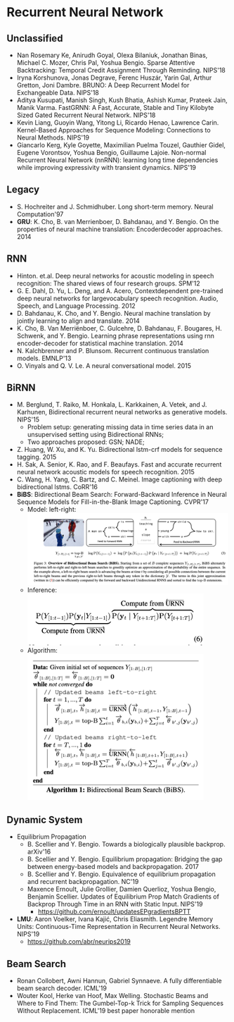 # Recurrent Neural Network

## Unclassified
- Nan Rosemary Ke, Anirudh Goyal, Olexa Bilaniuk, Jonathan Binas, Michael C. Mozer, Chris Pal, Yoshua Bengio. Sparse Attentive Backtracking: Temporal Credit Assignment Through Reminding. NIPS'18
- Iryna Korshunova, Jonas Degrave, Ferenc Huszár, Yarin Gal, Arthur Gretton, Joni Dambre. BRUNO: A Deep Recurrent Model for Exchangeable Data. NIPS'18
- Aditya Kusupati, Manish Singh, Kush Bhatia, Ashish Kumar, Prateek Jain, Manik Varma. FastGRNN: A Fast, Accurate, Stable and Tiny Kilobyte Sized Gated Recurrent Neural Network. NIPS'18
- Kevin Liang, Guoyin Wang, Yitong Li, Ricardo Henao, Lawrence Carin. Kernel-Based Approaches for Sequence Modeling: Connections to Neural Methods. NIPS'19	
- Giancarlo Kerg, Kyle Goyette, Maximilian Puelma Touzel, Gauthier Gidel, Eugene Vorontsov, Yoshua Bengio, Guillaume Lajoie. Non-normal Recurrent Neural Network (nnRNN): learning long time dependencies while improving expressivity with transient dynamics. NIPS'19

## Legacy
- S. Hochreiter and J. Schmidhuber. Long short-term memory. Neural Computation'97
- **GRU**: K. Cho, B. van Merrienboer, D. Bahdanau, and Y. Bengio. On the properties of neural machine translation: Encoderdecoder approaches. 2014

## RNN
- Hinton. et.al. Deep neural networks for acoustic modeling in speech recognition: The shared views of four research groups. SPM'12
- G. E. Dahl, D. Yu, L. Deng, and A. Acero, Contextdependent pre-trained deep neural networks for largevocabulary speech recognition. Audio, Speech, and Language Processing. 2012
- D. Bahdanau, K. Cho, and Y. Bengio. Neural machine translation by jointly learning to align and translate. 2014
- K. Cho, B. Van Merriënboer, C. Gulcehre, D. Bahdanau, F. Bougares, H. Schwenk, and Y. Bengio. Learning phrase representations using rnn encoder-decoder for statistical machine translation. 2014
- N. Kalchbrenner and P. Blunsom. Recurrent continuous translation models. EMNLP'13
- O. Vinyals and Q. V. Le. A neural conversational model. 2015

## BiRNN
- M. Berglund, T. Raiko, M. Honkala, L. Karkkainen, A. Vetek, and J. Karhunen, Bidirectional recurrent neural networks as generative models. NIPS'15
	- Problem setup: generating missing data in time series data in an unsupervised setting using Bidirectional RNNs;
	- Two approaches proposed: GSN; NADE;
-  Z. Huang, W. Xu, and K. Yu. Bidirectional lstm-crf models for sequence tagging. 2015
- H. Sak, A. Senior, K. Rao, and F. Beaufays. Fast and accurate recurrent neural network acoustic models for speech recognition. 2015
- C. Wang, H. Yang, C. Bartz, and C. Meinel. Image captioning with deep bidirectional lstms. CoRR'16
- **BiBS**: Bidirectional Beam Search: Forward-Backward Inference in Neural Sequence Models for Fill-in-the-Blank Image Captioning. CVPR'17
	- Model: left-right:\
		<img src="/DL/images/rnn/bibs-1.png" alt="drawing" width="500"/>
	- Inference:\
		<img src="/DL/images/rnn/bibs-2.png" alt="drawing" width="400"/>
	- Algorithm:\
		<img src="/DL/images/rnn/bibs-3.png" alt="drawing" width="400"/>

## Dynamic System
- Equilibrium Propagation
	- B. Scellier and Y. Bengio. Towards a biologically plausible backprop. arXiv'16
	- B. Scellier and Y. Bengio. Equilibrium propagation: Bridging the gap between energy-based models
	and backpropagation. 2017
	- B. Scellier and Y. Bengio. Equivalence of equilibrium propagation and recurrent backpropagation. NC'19
	- Maxence Ernoult, Julie Grollier, Damien Querlioz, Yoshua Bengio, Benjamin Scellier. Updates of Equilibrium Prop Match Gradients of Backprop Through Time in an RNN with Static Input. NIPS'19
		- https://github.com/ernoult/updatesEPgradientsBPTT
- **LMU**: Aaron Voelker, Ivana Kajić, Chris Eliasmith. Legendre Memory Units: Continuous-Time Representation in Recurrent Neural Networks. NIPS'19
	- https://github.com/abr/neurips2019

## Beam Search
- Ronan Collobert, Awni Hannun, Gabriel Synnaeve. A fully differentiable beam search decoder. ICML'19
- Wouter Kool, Herke van Hoof, Max Welling. Stochastic Beams and Where to Find Them: The Gumbel-Top-k Trick for Sampling Sequences Without Replacement. ICML'19 best paper honorable mention
